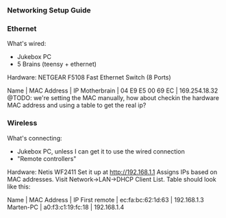 ### Networking Setup Guide

### Ethernet
What's wired:
- Jukebox PC
- 5 Brains (teensy + ethernet)

Hardware:
NETGEAR F5108 Fast Ethernet Switch (8 Ports)

Name | MAC Address | IP 
Motherbrain | 04 E9 E5 00 69 EC | 169.254.18.32
@TODO: we're setting the MAC manually, how about checkin the hardware MAC address and using a table to get the real ip?


### Wireless
What's connecting:
- Jukebox PC, unless I can get it to use the wired connection
- "Remote controllers"

Hardware:
Netis WF2411
Set it up at http://192.168.1.1
Assigns IPs based on MAC addresses. Visit Network->LAN->DHCP Client List. Table should look like this:

Name | MAC Address | IP
First remote | ec:fa:bc:62:1d:63 | 192.168.1.3
Marten-PC | a0:f3:c1:19:fc:18 | 192.168.1.4

